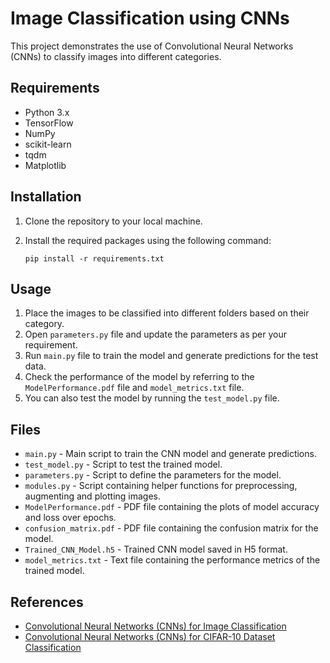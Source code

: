 # Image Classification using CNNs

This project demonstrates the use of Convolutional Neural Networks (CNNs) to classify images into different categories.

## Requirements

- Python 3.x
- TensorFlow
- NumPy
- scikit-learn
- tqdm
- Matplotlib

## Installation

1. Clone the repository to your local machine.
2. Install the required packages using the following command:

	```
	pip install -r requirements.txt
	```

## Usage

1. Place the images to be classified into different folders based on their category.
2. Open `parameters.py` file and update the parameters as per your requirement.
3. Run `main.py` file to train the model and generate predictions for the test data.
4. Check the performance of the model by referring to the `ModelPerformance.pdf` file and `model_metrics.txt` file.
5. You can also test the model by running the `test_model.py` file.

## Files

- `main.py` - Main script to train the CNN model and generate predictions.
- `test_model.py` - Script to test the trained model.
- `parameters.py` - Script to define the parameters for the model.
- `modules.py` - Script containing helper functions for preprocessing, augmenting and plotting images.
- `ModelPerformance.pdf` - PDF file containing the plots of model accuracy and loss over epochs.
- `confusion_matrix.pdf` - PDF file containing the confusion matrix for the model.
- `Trained_CNN_Model.h5` - Trained CNN model saved in H5 format.
- `model_metrics.txt` - Text file containing the performance metrics of the trained model.

## References

- [Convolutional Neural Networks (CNNs) for Image Classification](https://towardsdatascience.com/convolutional-neural-networks-cnns-for-image-classification-3d7123b9f8ff)
- [Convolutional Neural Networks (CNNs) for CIFAR-10 Dataset Classification](https://towardsdatascience.com/convolutional-neural-networks-cnns-for-cifar-10-image-classification-a5e5a5b3ce08)

